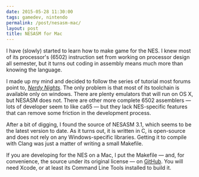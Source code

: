 ```yaml
---
date: 2015-05-28 11:30:00
tags: gamedev, nintendo
permalink: /post/nesasm-mac/
layout: post
title: NESASM for Mac
---
```


I have (slowly) started to learn how to make game for the NES. I knew most of its processor's (6502) instruction set from working on processor design all semester, but it turns out coding in assembly means much more than knowing the language.

I made up my mind and decided to follow the series of tutorial most forums point to, [_Nerdy Nights_](http://nintendoage.com/pub/faq/NA/nerdy_nights_out.html). The only problem is that most of its toolchain is available only on windows. There are plenty emulators that will run on OS X, but NESASM does not. There are other more complete 6502 assemblers — lots of developer seem to like ca65 — but they lack NES-specific features that can remove some friction in the development process.

After a bit of digging, I found the source of NESASM 3.1, which seems to be the latest version to date. As it turns out, it is written in C, is open-source and does not rely on any Windows-specific libraries. Getting it to compile with Clang was just a matter of writing a small Makefile.

If you are developing for the NES on a Mac, I put the Makefile — and, for convenience, the source under its original license — on [GitHub](https://github.com/amyinorbit/NESAsm-3.1-Mac). You will need Xcode, or at least its Command Line Tools installed to build it.